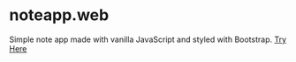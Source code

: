 # noteapp.web
Simple note app made with vanilla JavaScript and styled with Bootstrap.
[Try Here](https://d33kshant.github.io/noteapp.web/)
